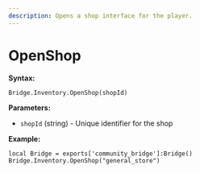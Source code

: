 ```yaml
---
description: Opens a shop interface for the player.
---
```


# OpenShop

**Syntax:**

```
Bridge.Inventory.OpenShop(shopId)
```

**Parameters:**

* `shopId` (string) - Unique identifier for the shop

**Example:**

```
local Bridge = exports['community_bridge']:Bridge()
Bridge.Inventory.OpenShop("general_store")
```
